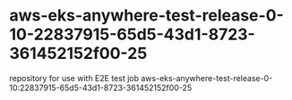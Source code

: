 # aws-eks-anywhere-test-release-0-10-22837915-65d5-43d1-8723-361452152f00-25
repository for use with E2E test job aws-eks-anywhere-test-release-0-10:22837915-65d5-43d1-8723-361452152f00-25
